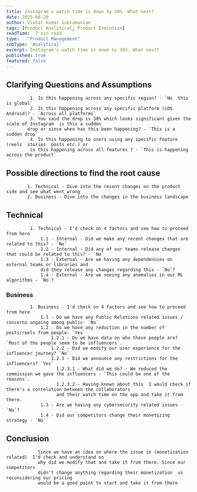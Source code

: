 ```yaml
---
title: Instagram's watch time is down by 30%. What next?
date: 2025-08-20
author: Vishal Kumar Subramanian
tags: [Product Analytical, Product Execution]
readTime:  7 min read 
type:   "Product Management"  
subType: 'Analytical'
excerpt: Instagram's watch time is down by 30%. What next?
published: true
featured: false
---
```


## Clarifying Questions and Assumptions 
             1. Is this happening across any specific region? - `No  this is global`  
             2. Is this happening across any specific platform (iOS  Android)? - `Across all platforms`      
             3. You said the drop is 30% which looks significant given the scale of Instagram  is this a sudden
            drop or since when has this been happening? - `This is a sudden drop`    
             4. Is this happening to users using any specific feature (reels  stories  posts etc.) or 
             is this happening across all features ? - `This is happening across the product`  


## Possible directions to find the root cause 
            1. Technical - Dive into the recent changes on the product side and see what went wrong  
            2. Business - Dive into the changes in the business landscape  

## Technical
             1. Technical - I'd check on 4 factors and see how to proceed from here  
                 1.1 - Internal - Did we make any recent changes that are related to this? - `No`  
                 1.2 - Internal - Did any of our teams release changes that could be related to this? - `No`  
                 1.3 - External - Are we having any dependencies on external teams or libraries and
                 did they release any changes regarding this - `No`?  
                 1.4 - External - Are we seeing any anomalies in our ML algorithms - `No`?  
### Business
             1. Business - I'd check on 4 factors and see how to proceed from here  
                 1.1 - Do we have any Public Relations related issues / concerns ongoing among public- `No`  
                 1.2 - Do we have any reduction in the number of posts/reels from people- `Yes`  
                     1.2.1 - Do we have data on who these people are? `Most of the people seem to be influencers`.  
                     1.2.2 - Did we modify our user experience for the influencer journey? `No`  
                     1.2.3 - Did we announce any restrictions for the influencers? `Yes`  
                       1.2.3.1 - What did we do? - We reduced the commission we gave the influencers - `This could be one of the reasons`.   
                       1.2.3.2 - Having known about this  I would check if there's a correlation between the collaborators 
                       and their watch time on the app and take it from there.  
                 1.3 - Are we having any cybersecurity related issues - `No`?  
                 1.4 - Did our competitors change their monetizing strategy - `No`  
            
## Conclusion
                Since we have an idea on where the issue is (monetization related)  I'd check and understand on 
                why did we modify that and take it from there. Since our competitors 
                didn't change anything regarding their monetization  us reconsidering our pricing
                would be a good point to start and take it from there  
  